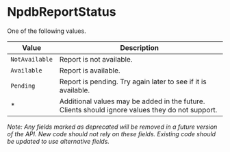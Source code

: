 # NpdbReportStatus

One of the following values.

| Value | Description |
| - | - |
| `NotAvailable` | Report is not available. |
| `Available` | Report is available. |
| `Pending` | Report is pending. Try again later to see if it is available. |
| * | Additional values may be added in the future. Clients should ignore values they do not support. |

*Note: Any fields marked as deprecated will be removed in a future version of the API. New code should not rely on these fields. Existing code should be updated to use alternative fields.*
